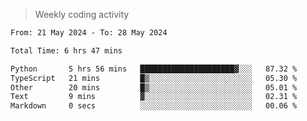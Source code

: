 > Weekly coding activity
<!--START_SECTION:waka-->

```txt
From: 21 May 2024 - To: 28 May 2024

Total Time: 6 hrs 47 mins

Python       5 hrs 56 mins   █████████████████████▓░░░   87.32 %
TypeScript   21 mins         █▒░░░░░░░░░░░░░░░░░░░░░░░   05.30 %
Other        20 mins         █▒░░░░░░░░░░░░░░░░░░░░░░░   05.01 %
Text         9 mins          ▓░░░░░░░░░░░░░░░░░░░░░░░░   02.31 %
Markdown     0 secs          ░░░░░░░░░░░░░░░░░░░░░░░░░   00.06 %
```

<!--END_SECTION:waka-->
